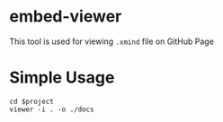 # embed-viewer

This tool is used for viewing `.xmind` file on GitHub Page


# Simple Usage

```shell
cd $project
viewer -i . -o ./docs
```